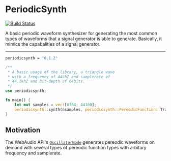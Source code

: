 # PeriodicSynth
[![Build Status](https://travis-ci.org/tryamid/periodicsynth.svg?branch=master)](https://travis-ci.org/tryamid/periodicsynth)

A basic periodic waveform synthesizer for generating the most common types of waveforms that a signal generator is able to generate. Basically, it mimics the capabalities of a signal generator.

---

```bash
periodicsynth = "0.1.2"
```

```rust
/**
 * A basic usage of the library, a triangle wave
 * with a frequency of 440hZ and samplerate of
 * 44.1khZ and bit-depth of 64bits.
 */
use periodicsynth;

fn main() {
    let mut samples = vec![0f64; 44100];
    periodicsynth::synth(&samples, periodicsynth::PereodicFunction::Traingle, 440.0);
}
```


## Motivation
The WebAudio API's [`OscillatorNode`](https://developer.mozilla.org/en-US/docs/Web/API/OscillatorNode) generates pereodic waveforms on demand with several types of pereodic function types with arbitary frequency and samplerate.
